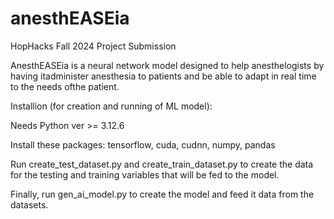 # anesthEASEia
HopHacks Fall 2024 Project Submission

AnesthEASEia is a neural network model designed to help anesthelogists by having itadminister anesthesia to patients and be able to adapt in real time to the needs ofthe patient.

Installion (for creation and running of ML model):

Needs Python ver >= 3.12.6

Install these packages: tensorflow, cuda, cudnn, numpy, pandas

Run create_test_dataset.py and create_train_dataset.py to create the data for the testing and training variables that will be fed to the model.

Finally, run gen_ai_model.py to create the model and feed it data from the datasets.
